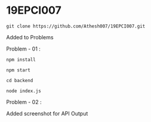 # 19EPCI007


```git clone https://github.com/Athesh007/19EPCI007.git```


Added to Problems


Problem - 01 : 

  ```npm install```

  
  ```npm start```

  
  ```cd backend```

  
  ```node index.js```


  Problem - 02 :


  Added screenshot for API Output

  
